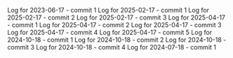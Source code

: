 Log for 2023-06-17 - commit 1
Log for 2025-02-17 - commit 1
Log for 2025-02-17 - commit 2
Log for 2025-02-17 - commit 3
Log for 2025-04-17 - commit 1
Log for 2025-04-17 - commit 2
Log for 2025-04-17 - commit 3
Log for 2025-04-17 - commit 4
Log for 2025-04-17 - commit 5
Log for 2024-10-18 - commit 1
Log for 2024-10-18 - commit 2
Log for 2024-10-18 - commit 3
Log for 2024-10-18 - commit 4
Log for 2024-07-18 - commit 1

